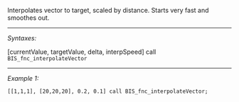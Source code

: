 Interpolates vector to target, scaled by distance.
Starts very fast and smoothes out.


---
*Syntaxes:*

[currentValue, targetValue, delta, interpSpeed] call `BIS_fnc_interpolateVector`

---
*Example 1:*

```sqf
[[1,1,1], [20,20,20], 0.2, 0.1] call BIS_fnc_interpolateVector;
```